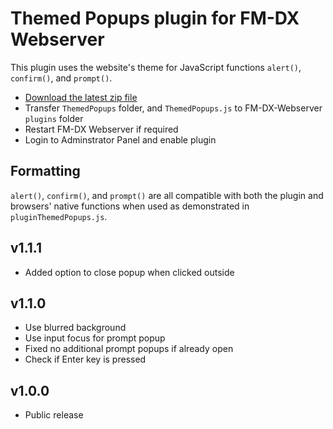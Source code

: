 # Themed Popups plugin for FM-DX Webserver

This plugin uses the website's theme for JavaScript functions `alert()`, `confirm()`, and `prompt()`.

* [Download the latest zip file](https://github.com/AmateurAudioDude/FM-DX-Webserver-Plugin-Themed-Popups/archive/refs/heads/main.zip)
* Transfer `ThemedPopups` folder, and `ThemedPopups.js` to FM-DX-Webserver `plugins` folder
* Restart FM-DX Webserver if required
* Login to Adminstrator Panel and enable plugin

## Formatting

`alert()`, `confirm()`, and `prompt()` are all compatible with both the plugin and browsers' native functions when used as demonstrated in `pluginThemedPopups.js`.

v1.1.1
------
* Added option to close popup when clicked outside

v1.1.0
------
* Use blurred background
* Use input focus for prompt popup
* Fixed no additional prompt popups if already open
* Check if Enter key is pressed

v1.0.0
------
* Public release
